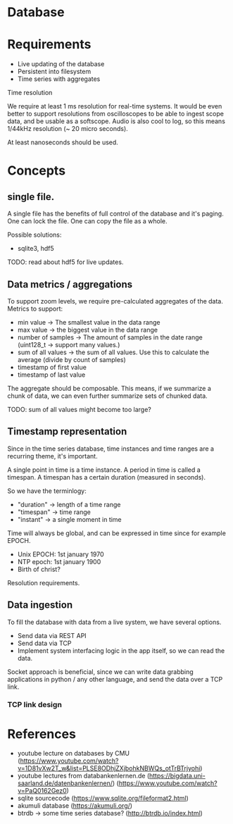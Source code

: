 
# Database

# Requirements

- Live updating of the database
- Persistent into filesystem
- Time series with aggregates

Time resolution

We require at least 1 ms resolution for real-time systems. It would be even
better to support resolutions from oscilloscopes to be able to ingest
scope data, and be usable as a softscope. Audio is also cool to log, so this
means 1/44kHz resolution (~ 20 micro seconds).

At least nanoseconds should be used.

# Concepts

## single file.

A single file has the benefits of full control of the database and it's paging.
One can lock the file. One can copy the file as a whole.

Possible solutions:

- sqlite3, hdf5

TODO: read about hdf5 for live updates.

## Data metrics / aggregations

To support zoom levels, we require pre-calculated aggregates of the
data. Metrics to support:

- min value -> The smallest value in the data range
- max value -> the biggest value in the data range
- number of samples -> The amount of samples in the date range (uint128_t -> support many values.)
- sum of all values -> the sum of all values. Use this to calculate the average
  (divide by count of samples)
- timestamp of first value
- timestamp of last value

The aggregate should be composable. This means, if we summarize a chunk of data,
we can even further summarize sets of chunked data.

TODO: sum of all values might become too large?

## Timestamp representation

Since in the time series database, time instances and time ranges
are a recurring theme, it's important.

A single point in time is a time instance. A period in time is
called a timespan. A timespan has a certain duration (measured in seconds).

So we have the terminlogy:

- "duration" -> length of a time range
- "timespan" -> time range
- "instant" -> a single moment in time

Time will always be global, and can be expressed in time
since for example EPOCH.

- Unix EPOCH: 1st january 1970
- NTP epoch: 1st january 1900
- Birth of christ?

Resolution requirements.

## Data ingestion

To fill the database with data from a live system, we have several options.

- Send data via REST API
- Send data via TCP
- Implement system interfacing logic in the app itself, so we can read the data.

Socket approach is beneficial, since we can write data grabbing applications in
python / any other language, and send the data over a TCP link.

### TCP link design



# References

- youtube lecture on databases by CMU (https://www.youtube.com/watch?v=1D81vXw2T_w&list=PLSE8ODhjZXjbohkNBWQs_otTrBTrjyohi)
- youtube lectures from databankenlernen.de (https://bigdata.uni-saarland.de/datenbankenlernen/) (https://www.youtube.com/watch?v=PaQ0162Gez0)
- sqlite sourcecode (https://www.sqlite.org/fileformat2.html)
- akumuli database (https://akumuli.org/)
- btrdb -> some time series database? (http://btrdb.io/index.html)

